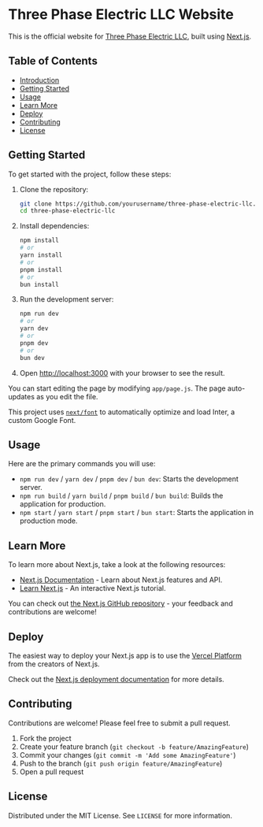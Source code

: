 # Three Phase Electric LLC Website

This is the official website for [Three Phase Electric LLC](https://www.threephaseelectricllc.com/), built using [Next.js](https://nextjs.org/).

## Table of Contents

- [Introduction](#introduction)
- [Getting Started](#getting-started)
- [Usage](#usage)
- [Learn More](#learn-more)
- [Deploy](#deploy)
- [Contributing](#contributing)
- [License](#license)

## Getting Started

To get started with the project, follow these steps:

1. Clone the repository:

    ```bash
    git clone https://github.com/yourusername/three-phase-electric-llc.git
    cd three-phase-electric-llc
    ```

2. Install dependencies:

    ```bash
    npm install
    # or
    yarn install
    # or
    pnpm install
    # or
    bun install
    ```

3. Run the development server:

    ```bash
    npm run dev
    # or
    yarn dev
    # or
    pnpm dev
    # or
    bun dev
    ```

4. Open [http://localhost:3000](http://localhost:3000) with your browser to see the result.

You can start editing the page by modifying `app/page.js`. The page auto-updates as you edit the file.

This project uses [`next/font`](https://nextjs.org/docs/basic-features/font-optimization) to automatically optimize and load Inter, a custom Google Font.

## Usage

Here are the primary commands you will use:

- `npm run dev` / `yarn dev` / `pnpm dev` / `bun dev`: Starts the development server.
- `npm run build` / `yarn build` / `pnpm build` / `bun build`: Builds the application for production.
- `npm start` / `yarn start` / `pnpm start` / `bun start`: Starts the application in production mode.

## Learn More

To learn more about Next.js, take a look at the following resources:

- [Next.js Documentation](https://nextjs.org/docs) - Learn about Next.js features and API.
- [Learn Next.js](https://nextjs.org/learn) - An interactive Next.js tutorial.

You can check out [the Next.js GitHub repository](https://github.com/vercel/next.js/) - your feedback and contributions are welcome!

## Deploy

The easiest way to deploy your Next.js app is to use the [Vercel Platform](https://vercel.com/new?utm_medium=default-template&filter=next.js&utm_source=create-next-app&utm_campaign=create-next-app-readme) from the creators of Next.js.

Check out the [Next.js deployment documentation](https://nextjs.org/docs/deployment) for more details.

## Contributing

Contributions are welcome! Please feel free to submit a pull request.

1. Fork the project
2. Create your feature branch (`git checkout -b feature/AmazingFeature`)
3. Commit your changes (`git commit -m 'Add some AmazingFeature'`)
4. Push to the branch (`git push origin feature/AmazingFeature`)
5. Open a pull request

## License

Distributed under the MIT License. See `LICENSE` for more information.
